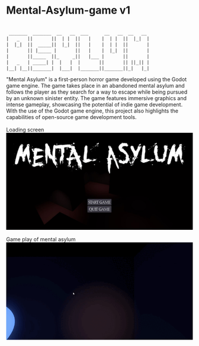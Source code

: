 # Mental-Asylum-game  v1
```

 _______  _______  __   __  ___      __   __  __   __ 
|   _   ||       ||  | |  ||   |    |  | |  ||  |_|  |
|  |_|  ||  _____||  |_|  ||   |    |  | |  ||       |
|       || |_____ |       ||   |    |  |_|  ||       |
|       ||_____  ||_     _||   |___ |       ||       |
|   _   | _____| |  |   |  |       ||       || ||_|| |
|__| |__||_______|  |___|  |_______||_______||_|   |_|

```
"Mental Asylum" is a first-person horror game developed using the Godot game engine. The game takes place in an abandoned mental asylum and follows the player as they search for a way to escape while being pursued by an unknown sinister entity. The game features immersive graphics and intense gameplay, showcasing the potential of indie game development. With the use of the Godot game engine, this project also highlights the capabilities of open-source game development tools.</br>
</br>
Loading screen</br>
![](https://github.com/rbuwaENG/Mental-Asylum-game/blob/main/LOADING.JPG?raw=true)</br>

Game play of mental asylum</br>
![](https://github.com/rbuwaENG/Mental-Asylum-game/blob/main/asylum.gif?raw=true)
